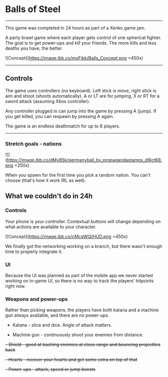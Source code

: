 # Balls of Steel

---

This game was completed in 24 hours as part of a Xenko game jam.

A party brawl game where each player gets control of one spherical fighter. The goal is to get power-ups and kill your friends. The more kills and less deaths you have, the better.


![Concept](https://image.ibb.co/moFikk/Balls_Concept.png =450x)

---
## Controls

The game uses controllers (no keyboard). Left stick is move, right stick is aim and shoot (shoots automatically). A or LT are for jumping, X or RT for a sword attack (assuming Xbox controller).

Any controller plugged in can jump into the game by pressing A (jump). If you get killed, you can respawn by pressing A again.

The game is an endless deathmatch for up to 8 players.

---

### Stretch goals - nations

![](https://image.ibb.co/dMyB5k/germanyball_by_propagandastamps_d9ict68.png =250x)

When you spawn for the first time you pick a random nation. You can't choose (that's how it work IRL as well).

## What we couldn't do in 24h

### Controls

Your phone is your controller. Contextual buttons will change depending on what actions are available to your character.

![Concept](https://image.ibb.co/cMcqWQ/HUD.png =450x)

We finally got the networking working on a branch, but there wasn't enough time to properly integrate it.

### UI

Because the UI was planned as part of the mobile app we never started working on in-game UI, so there is no way to track the players' hitpoints right now.

### Weapons and power-ups

Rather than picking weapons, the players have both katana and a machine gun always available, and there are no power-ups.

- Katana - slice and dice. Angle of attack matters.

- Machine gun - continuously shoot your enemies from distance.

~~- Shield - good at bashing enemies at close range and bouncing projectiles back~~

~~- Hearts - recover your hearts and get some extra on top of that~~

~~- Power-ups - attack, speed or jump boosts~~

